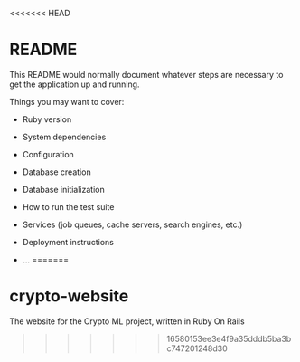 <<<<<<< HEAD
# README

This README would normally document whatever steps are necessary to get the
application up and running.

Things you may want to cover:

* Ruby version

* System dependencies

* Configuration

* Database creation

* Database initialization

* How to run the test suite

* Services (job queues, cache servers, search engines, etc.)

* Deployment instructions

* ...
=======
# crypto-website
The website for the Crypto ML project, written in Ruby On Rails
>>>>>>> 16580153ee3e4f9a35dddb5ba3bc747201248d30
